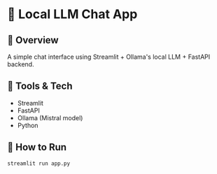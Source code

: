 # 🧠 Local LLM Chat App

## 📌 Overview
A simple chat interface using Streamlit + Ollama's local LLM + FastAPI backend.

## 🧰 Tools & Tech
- Streamlit
- FastAPI
- Ollama (Mistral model)
- Python

## 🚀 How to Run
```bash
streamlit run app.py
